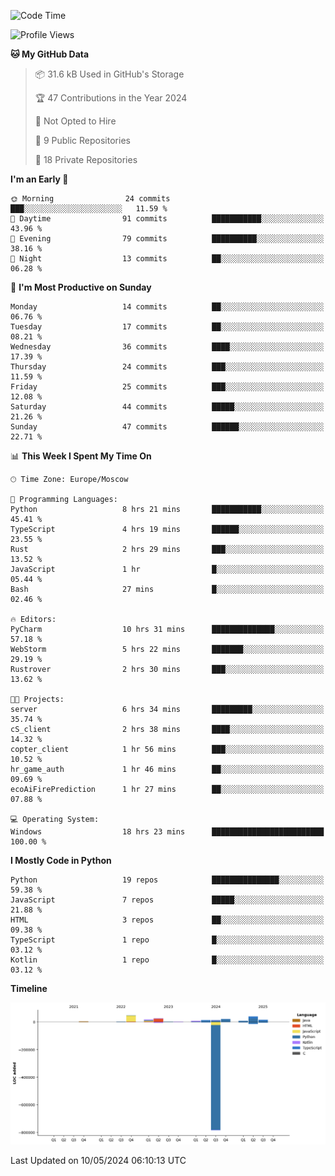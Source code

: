 <!--START_SECTION:waka-->
![Code Time](http://img.shields.io/badge/Code%20Time-323%20hrs%2058%20mins-blue)

![Profile Views](http://img.shields.io/badge/Profile%20Views-0-blue)

**🐱 My GitHub Data** 

> 📦 31.6 kB Used in GitHub's Storage 
 > 
> 🏆 47 Contributions in the Year 2024
 > 
> 🚫 Not Opted to Hire
 > 
> 📜 9 Public Repositories 
 > 
> 🔑 18 Private Repositories 
 > 
**I'm an Early 🐤** 

```text
🌞 Morning                24 commits          ███░░░░░░░░░░░░░░░░░░░░░░   11.59 % 
🌆 Daytime                91 commits          ███████████░░░░░░░░░░░░░░   43.96 % 
🌃 Evening                79 commits          ██████████░░░░░░░░░░░░░░░   38.16 % 
🌙 Night                  13 commits          ██░░░░░░░░░░░░░░░░░░░░░░░   06.28 % 
```
📅 **I'm Most Productive on Sunday** 

```text
Monday                   14 commits          ██░░░░░░░░░░░░░░░░░░░░░░░   06.76 % 
Tuesday                  17 commits          ██░░░░░░░░░░░░░░░░░░░░░░░   08.21 % 
Wednesday                36 commits          ████░░░░░░░░░░░░░░░░░░░░░   17.39 % 
Thursday                 24 commits          ███░░░░░░░░░░░░░░░░░░░░░░   11.59 % 
Friday                   25 commits          ███░░░░░░░░░░░░░░░░░░░░░░   12.08 % 
Saturday                 44 commits          █████░░░░░░░░░░░░░░░░░░░░   21.26 % 
Sunday                   47 commits          ██████░░░░░░░░░░░░░░░░░░░   22.71 % 
```


📊 **This Week I Spent My Time On** 

```text
🕑︎ Time Zone: Europe/Moscow

💬 Programming Languages: 
Python                   8 hrs 21 mins       ███████████░░░░░░░░░░░░░░   45.41 % 
TypeScript               4 hrs 19 mins       ██████░░░░░░░░░░░░░░░░░░░   23.55 % 
Rust                     2 hrs 29 mins       ███░░░░░░░░░░░░░░░░░░░░░░   13.52 % 
JavaScript               1 hr                █░░░░░░░░░░░░░░░░░░░░░░░░   05.44 % 
Bash                     27 mins             █░░░░░░░░░░░░░░░░░░░░░░░░   02.46 % 

🔥 Editors: 
PyCharm                  10 hrs 31 mins      ██████████████░░░░░░░░░░░   57.18 % 
WebStorm                 5 hrs 22 mins       ███████░░░░░░░░░░░░░░░░░░   29.19 % 
Rustrover                2 hrs 30 mins       ███░░░░░░░░░░░░░░░░░░░░░░   13.62 % 

🐱‍💻 Projects: 
server                   6 hrs 34 mins       █████████░░░░░░░░░░░░░░░░   35.74 % 
cS_client                2 hrs 38 mins       ████░░░░░░░░░░░░░░░░░░░░░   14.32 % 
copter_client            1 hr 56 mins        ███░░░░░░░░░░░░░░░░░░░░░░   10.52 % 
hr_game_auth             1 hr 46 mins        ██░░░░░░░░░░░░░░░░░░░░░░░   09.69 % 
ecoAiFirePrediction      1 hr 27 mins        ██░░░░░░░░░░░░░░░░░░░░░░░   07.88 % 

💻 Operating System: 
Windows                  18 hrs 23 mins      █████████████████████████   100.00 % 
```

**I Mostly Code in Python** 

```text
Python                   19 repos            ███████████████░░░░░░░░░░   59.38 % 
JavaScript               7 repos             █████░░░░░░░░░░░░░░░░░░░░   21.88 % 
HTML                     3 repos             ██░░░░░░░░░░░░░░░░░░░░░░░   09.38 % 
TypeScript               1 repo              █░░░░░░░░░░░░░░░░░░░░░░░░   03.12 % 
Kotlin                   1 repo              █░░░░░░░░░░░░░░░░░░░░░░░░   03.12 % 
```



**Timeline**

![Lines of Code chart](https://raw.githubusercontent.com/adlemx/adlemx/main/assets/bar_graph.png)


 Last Updated on 10/05/2024 06:10:13 UTC
<!--END_SECTION:waka-->
